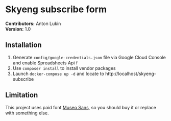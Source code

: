 # Skyeng subscribe form

**Contributors:** Anton Lukin  
**Version:** 1.0  

## Installation

1. Generate `config/google-credentials.json` file via Google Cloud Console and enable Spreadsheets Api  f
2. Use `composer install` to install vendor packages  
3. Launch `docker-compose up -d` and locate to http://localhost/skyeng-subscribe

## Limitation

This project uses paid font [Museo Sans](https://www.exljbris.com/museosans.html), so you should buy it or replace with something else.